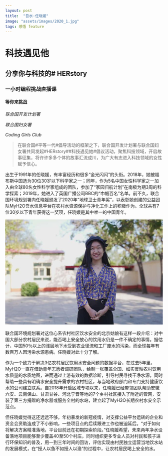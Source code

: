 ```yaml
---
layout: post
title:  "吾水·任晓媛"
image: "assets/images/2020_1.jpg"
tags: 感悟 feature
---
```


# 科技遇见他

## 分享你与科技的# HERstory

### 一小时编程挑战直播课

#### 等你来挑战

_联合国开发计划署_

_联合国妇女署_

_Coding Girls Club_

> 在联合国#平等一代#倡导活动的框架之下，联合国开发计划署与联合国妇女署共同发起#HERstory##科技遇见她#倡议活动，聚焦科技领域，开启故事征集，将许许多多个体的故事汇流成川，为广大有志进入科技领域的女性赋予信心。

出生于1991年的任晓媛，有丰富经历和很多“金光闪闪”的头衔。2018年，她被福布斯中国选为30位30岁以下科学家之一；同年，作为5名中国女性科学家之一加入由全球80名女性科学家组成的团队，参加了“家园归航计划”在南极为期3周的科学探索；2019年，她进入了英国广播公司BBC的“巾帼百名”名单。前不久，联合国环境规划署向任晓媛颁发了2020年“地球卫士青年奖”，以表彰她创建的公益团队MyH2O吾水信息平台在农村水资源保护与净化工作上的积极作为。全球共有7位30岁以下青年获得这一奖项，任晓媛是其中唯一的中国青年。

![111](../assets/images/111.jpeg)

联合国环境规划署对这位心系农村社区饮水安全的北京姑娘有这样一段介绍：对中国大部分农村居民来说，能否喝上安全放心的饮用水仍是一件不确定的事情。据估计，中国50％以上的浅层地下水受到农业径流和工厂废水的污染，而全球每年有数百万人因污染水源患病。任晓媛对此十分了解。

作为一个致力于解决3亿农村居民饮用水安全问题的数据平台，在过去5年里，MyH2O一直在借助青年志愿者调研团队，绘制一张覆盖全国、如实反映农村饮用水质量的水质地图，进而通过上游有效的数据诊断，引导村民寻找干净水源，同时帮助一些具有明确水安全提升需求的农村社区，与当地政府部门和专门支持健康饮水的公司建立联系。自2018年开启区域专项以来，任晓媛已经带领团队帮助安徽六安、云南保山、甘肃甘谷、河北宁晋等地的7个乡村社区接入了附近的管网，安装了第三方捐赠的净水器或服务全村的水站，建立起了MyH2O长期农村水安全示范点。

但任晓媛觉得这还远远不够。年初暴发的新冠疫情，对支撑公益平台运转的企业和资金会资助造成了不小影响，一些项目点的后续跟进工作也被迫延后。“对于如何将解决方案精准落地，平台目前还在初期探索阶段。”任晓媛希望，未来两年净水设备落地项目能够至少覆盖40至50个村庄，同时组织更多专业人员对村民和孩子进行环保知识的普及，用一到三年时间的回访，评估实现由村民独立运营当地饮水站的发展模式，在“授人以鱼不如授人以渔”的过程中，让农村居民喝上安全的水。


  

